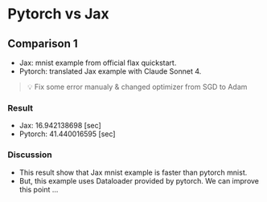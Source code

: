# Pytorch vs Jax

## Comparison 1

- Jax: mnist example from official flax quickstart.
- Pytorch: translated Jax example with Claude Sonnet 4.

> 💡 Fix some error manualy & changed optimizer from SGD to Adam

### Result

- Jax: 16.942138698 [sec]
- Pytorch: 41.440016595 [sec]

### Discussion

- This result show that Jax mnist example is faster than pytorch mnist.
- But, this example uses Dataloader provided by pytorch. We can improve this point ...
